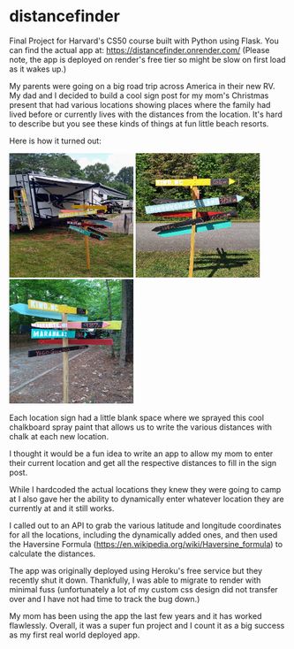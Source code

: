 # distancefinder
Final Project for Harvard's CS50 course built with Python using Flask. You can find the actual app at: https://distancefinder.onrender.com/ (Please note, the app is deployed on render's free tier so might be slow on first load as it wakes up.)

My parents were going on a big road trip across America in their new RV. My dad and I decided to build a cool sign post for my mom's Christmas present that had various locations showing places where the family had lived before or currently lives with the distances from the location. It's hard to describe but you see these kinds of things at fun little beach resorts.

Here is how it turned out: 

<p float="left">
  <img src="https://github.com/Chase-Lambert/distancefinder/blob/main/signs.jpg" width="225" height="225" >
  <img src="https://github.com/Chase-Lambert/distancefinder/blob/main/signs-2.jpg" width="225" height="225" >
  <img src="https://github.com/Chase-Lambert/distancefinder/blob/main/signs-3.jpg" width="225" height="225" >
</p>

Each location sign had a little blank space where we sprayed this cool chalkboard spray paint that allows us to write the various distances with chalk at each new location.

I thought it would be a fun idea to write an app to allow my mom to enter their current location and get all the respective distances to fill in the sign post. 

While I hardcoded the actual locations they knew they were going to camp at I also gave her the ability to dynamically enter whatever location they are currently at and it still works.

I called out to an API to grab the various latitude and longitude coordinates for all the locations, including the dynamically added ones, and then used the Haversine Formula (https://en.wikipedia.org/wiki/Haversine_formula) to calculate the distances.

The app was originally deployed using Heroku's free service but they recently shut it down. Thankfully, I was able to migrate to render with minimal fuss (unfortunately a lot of my custom css design did not transfer over and I have not had time to track the bug down.)

My mom has been using the app the last few years and it has worked flawlessly. Overall, it was a super fun project and I count it as a big success as my first real world deployed app.

